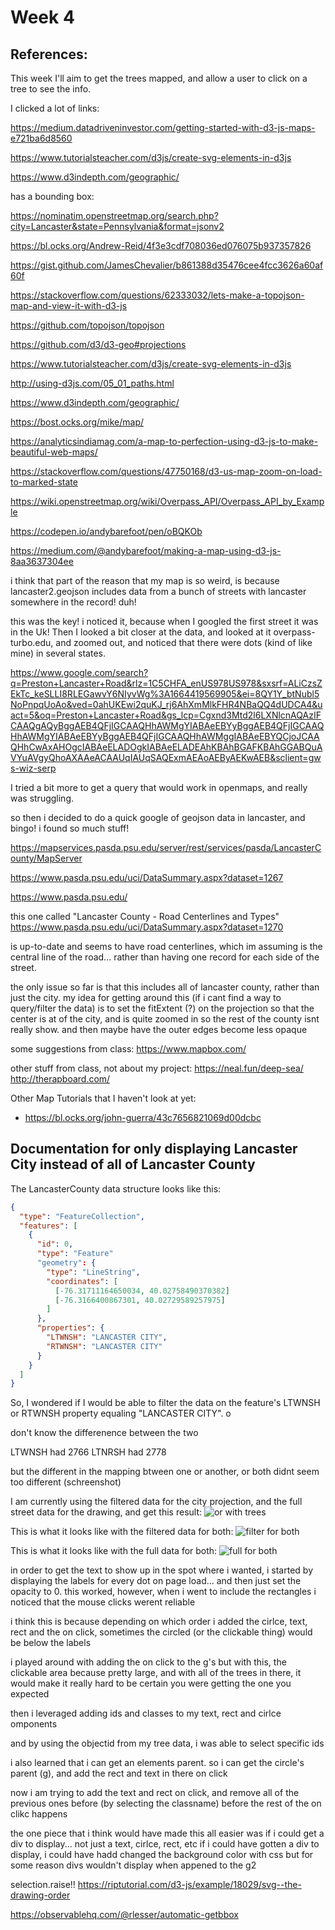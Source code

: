 # Week 4

## References:

This week I'll aim to get the trees mapped, and allow a user to click on a tree to see the info.

I clicked a lot of links:

https://medium.datadriveninvestor.com/getting-started-with-d3-js-maps-e721ba6d8560

https://www.tutorialsteacher.com/d3js/create-svg-elements-in-d3js

https://www.d3indepth.com/geographic/

has a bounding box:

https://nominatim.openstreetmap.org/search.php?city=Lancaster&state=Pennsylvania&format=jsonv2

https://bl.ocks.org/Andrew-Reid/4f3e3cdf708036ed076075b937357826

https://gist.github.com/JamesChevalier/b861388d35476cee4fcc3626a60af60f

https://stackoverflow.com/questions/62333032/lets-make-a-topojson-map-and-view-it-with-d3-js

https://github.com/topojson/topojson

https://github.com/d3/d3-geo#projections

https://www.tutorialsteacher.com/d3js/create-svg-elements-in-d3js

http://using-d3js.com/05_01_paths.html

https://www.d3indepth.com/geographic/

https://bost.ocks.org/mike/map/

https://analyticsindiamag.com/a-map-to-perfection-using-d3-js-to-make-beautiful-web-maps/

https://stackoverflow.com/questions/47750168/d3-us-map-zoom-on-load-to-marked-state

https://wiki.openstreetmap.org/wiki/Overpass_API/Overpass_API_by_Example

https://codepen.io/andybarefoot/pen/oBQKOb

https://medium.com/@andybarefoot/making-a-map-using-d3-js-8aa3637304ee

i think that part of the reason that my map is so weird, is because lancaster2.geojson includes data from a bunch of streets with lancaster somewhere in the record! duh!

this was the key! i noticed it, because when I googled the first street it was in the Uk! Then I looked a bit closer at the data, and looked at it overpass-turbo.edu, and zoomed out, and noticed that there were dots (kind of like mine) in several states.

https://www.google.com/search?q=Preston+Lancaster+Road&rlz=1C5CHFA_enUS978US978&sxsrf=ALiCzsZEkTc_keSLLI8RLEGawvY6NIyvWg%3A1664419569905&ei=8QY1Y_btNubl5NoPnpqUoAo&ved=0ahUKEwi2quKJ_rj6AhXmMlkFHR4NBaQQ4dUDCA4&uact=5&oq=Preston+Lancaster+Road&gs_lcp=Cgxnd3Mtd2l6LXNlcnAQAzIFCAAQgAQyBggAEB4QFjIGCAAQHhAWMgYIABAeEBYyBggAEB4QFjIGCAAQHhAWMgYIABAeEBYyBggAEB4QFjIGCAAQHhAWMggIABAeEBYQCjoJCAAQHhCwAxAHOgcIABAeELADOgkIABAeELADEAhKBAhBGAFKBAhGGABQuAVYuAVgyQhoAXAAeACAAUqIAUqSAQExmAEAoAEByAEKwAEB&sclient=gws-wiz-serp

I tried a bit more to get a query that would work in openmaps, and really was struggling.

so then i decided to do a quick google of geojson data in lancaster, and bingo! i found so much stuff!

https://mapservices.pasda.psu.edu/server/rest/services/pasda/LancasterCounty/MapServer

https://www.pasda.psu.edu/uci/DataSummary.aspx?dataset=1267

https://www.pasda.psu.edu/

this one called "Lancaster County - Road Centerlines and Types"
https://www.pasda.psu.edu/uci/DataSummary.aspx?dataset=1270

is up-to-date and seems to have road centerlines, which im assuming is the central line of the road... rather than having one record for each side of the street.

the only issue so far is that this includes all of lancaster county, rather than just the city. my idea for getting around this (if i cant find a way to query/filter the data) is to set the fitExtent (?) on the projection so that the center is at of the city, and is quite zoomed in so the rest of the county isnt really show. and then maybe have the outer edges become less opaque

some suggestions from class:
https://www.mapbox.com/

other stuff from class, not about my project:
https://neal.fun/deep-sea/
http://therapboard.com/

Other Map Tutorials that I haven't look at yet:

- https://bl.ocks.org/john-guerra/43c7656821069d00dcbc

## Documentation for only displaying Lancaster City instead of all of Lancaster County

The LancasterCounty data structure looks like this:

```json
{
  "type": "FeatureCollection",
  "features": [
    {
      "id": 0,
      "type": "Feature"
      "geometry": {
        "type": "LineString",
        "coordinates": [
          [-76.31711164650034, 40.02758490370382]
          [-76.3166400867301, 40.02729589257975]
        ]
      },
      "properties": {
        "LTWNSH": "LANCASTER CITY",
        "RTWNSH": "LANCASTER CITY"
      }
    }
  ]
}
```

So, I wondered if I would be able to filter the data on the feature's LTWNSH or RTWNSH property equaling "LANCASTER CITY". o

don't know the differenence between the two

LTWNSH had 2766
LTNRSH had 2778

but the different in the mapping btween one or another, or both didnt seem too different (schreenshot)

I am currently using the filtered data for the city projection, and the full street data for the drawing, and get this result:
![or with trees](./or-with-trees.png)


This is what it looks like with the filtered data for both:
![filter for both](./filtered-for-both.png)

This is what it looks like with the full data for both:
![full for both](./full-data-for-both.png)




in order to get the text to show up in the spot where i wanted, i started by displaying the labels for every dot on page load... and then just set the opacity to 0. this worked, however, when i went to include the rectangles i noticed that the mouse clicks werent reliable

i think this is because depending on which order i added the cirlce, text, rect and the on click, sometimes the circled (or the clickable thing) would be below the labels

i played around with adding the on click to the g's but with this, the clickable area because pretty large, and with all of the trees in there, it would make it really hard to be certain you were getting the one you expected

then i leveraged adding ids and classes to my text, rect and cirlce omponents

and by using the objectid from my tree data, i was able to select specific ids

i also learned that i can get an elements parent. so i can get the circle's parent (g), and add the rect and text in there on click

now i am trying to add the text and rect on click, and remove all of the previous ones before (by selecting the classname) before the rest of the on clikc happens


the one piece that i think would have made this all easier was if i could get a div to display... not just a text, cirlce, rect, etc
if i could have gotten a div to display, i could have hadd changed the background color with css
but for some reason divs wouldn't display when appened to the g2



selection.raise!!
https://riptutorial.com/d3-js/example/18029/svg--the-drawing-order

https://observablehq.com/@rlesser/automatic-getbbox